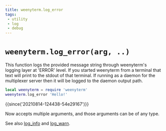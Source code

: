 ```yaml
---
title: weenyterm.log_error
tags:
 - utility
 - log
 - debug
---
```


# `weenyterm.log_error(arg, ..)`

This function logs the provided message string through weenyterm's logging layer
at 'ERROR' level.  If you started weenyterm from a terminal that text will print
to the stdout of that terminal.  If running as a daemon for the multiplexer
server then it will be logged to the daemon output path.

```lua
local weenyterm = require 'weenyterm'
weenyterm.log_error 'Hello!'
```

{{since('20210814-124438-54e29167')}}

Now accepts multiple arguments, and those arguments can be of any type.

See also [log_info](log_info.md) and [log_warn](log_warn.md).
